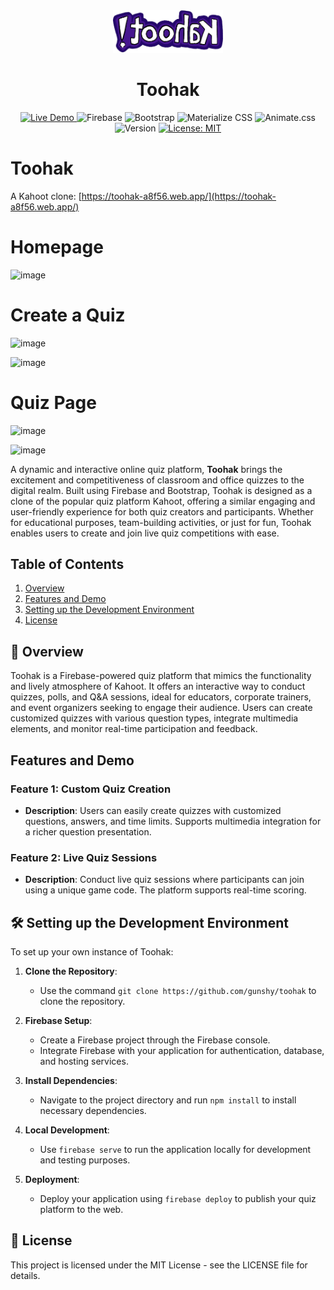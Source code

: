<div align="center">
    <img width="35%" src="./public/images/logo.png">
    <h1>Toohak</h1>
    <a href="https://toohak-a8f56.web.app/">
        <img alt="Live Demo" src="https://img.shields.io/badge/demo-online-green.svg">
    </a>
    <img alt="Firebase" src="https://img.shields.io/badge/Firebase-ffca28?style=flat&logo=firebase&logoColor=black">
    <img alt="Bootstrap" src="https://img.shields.io/badge/Bootstrap-7952B3?style=flat&logo=bootstrap&logoColor=white">
    <img alt="Materialize CSS" src="https://img.shields.io/badge/Materialize_CSS-0081CB?style=flat&logo=materialize&logoColor=white">
    <img alt="Animate.css" src="https://img.shields.io/badge/Animate.css-3E2723?style=flat&logo=css3&logoColor=white">
    <img alt="Version" src="https://img.shields.io/badge/version-1.0.0-blue.svg">
    <a href="https://opensource.org/licenses/MIT">
        <img alt="License: MIT" src="https://img.shields.io/badge/License-MIT-yellow.svg">
    </a>
</div>

# Toohak

A Kahoot clone: [https://toohak-a8f56.web.app/](https://toohak-a8f56.web.app/)

# Homepage
![image](https://github.com/gunshycs/Toohak/assets/70672556/082b6e93-f090-467c-811e-2d0f85aa2890)

# Create a Quiz
![image](https://github.com/gunshycs/Toohak/assets/70672556/bbf7b8a8-fa47-41d1-bc0a-3b5e13796770)

![image](https://github.com/gunshycs/Toohak/assets/70672556/91460923-1c28-4200-9839-cb761c1a00c9)

# Quiz Page
![image](https://github.com/gunshycs/Toohak/assets/70672556/ae77b330-7faf-4470-b4c2-fb940179be71)

![image](https://github.com/gunshycs/Toohak/assets/70672556/b5520f94-5e69-4789-a352-bd06c92c7487)






A dynamic and interactive online quiz platform, **Toohak** brings the excitement and competitiveness of classroom and office quizzes to the digital realm. Built using Firebase and Bootstrap, Toohak is designed as a clone of the popular quiz platform Kahoot, offering a similar engaging and user-friendly experience for both quiz creators and participants. Whether for educational purposes, team-building activities, or just for fun, Toohak enables users to create and join live quiz competitions with ease.

## Table of Contents

1. [Overview](#-overview)
2. [Features and Demo](#features-and-demo)
3. [Setting up the Development Environment](#%EF%B8%8F-setting-up-the-development-environment)
4. [License](#-license)

## 🌟 Overview

Toohak is a Firebase-powered quiz platform that mimics the functionality and lively atmosphere of Kahoot. It offers an interactive way to conduct quizzes, polls, and Q&A sessions, ideal for educators, corporate trainers, and event organizers seeking to engage their audience. Users can create customized quizzes with various question types, integrate multimedia elements, and monitor real-time participation and feedback.

## **Features and Demo**

### Feature 1: Custom Quiz Creation

- **Description**: Users can easily create quizzes with customized questions, answers, and time limits. Supports multimedia integration for a richer question presentation.

### Feature 2: Live Quiz Sessions

- **Description**: Conduct live quiz sessions where participants can join using a unique game code. The platform supports real-time scoring.

## 🛠️ Setting up the Development Environment

To set up your own instance of Toohak:

1. **Clone the Repository**:

   - Use the command `git clone https://github.com/gunshy/toohak` to clone the repository.

2. **Firebase Setup**:

   - Create a Firebase project through the Firebase console.
   - Integrate Firebase with your application for authentication, database, and hosting services.

3. **Install Dependencies**:

   - Navigate to the project directory and run `npm install` to install necessary dependencies.

4. **Local Development**:

   - Use `firebase serve` to run the application locally for development and testing purposes.

5. **Deployment**:
   - Deploy your application using `firebase deploy` to publish your quiz platform to the web.

## 📄 License

This project is licensed under the MIT License - see the LICENSE file for details.
